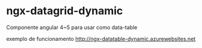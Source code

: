 # ngx-datagrid-dynamic
Componente angular 4~5 para usar como data-table

exemplo de funcionamento http://ngx-datatable-dynamic.azurewebsites.net
